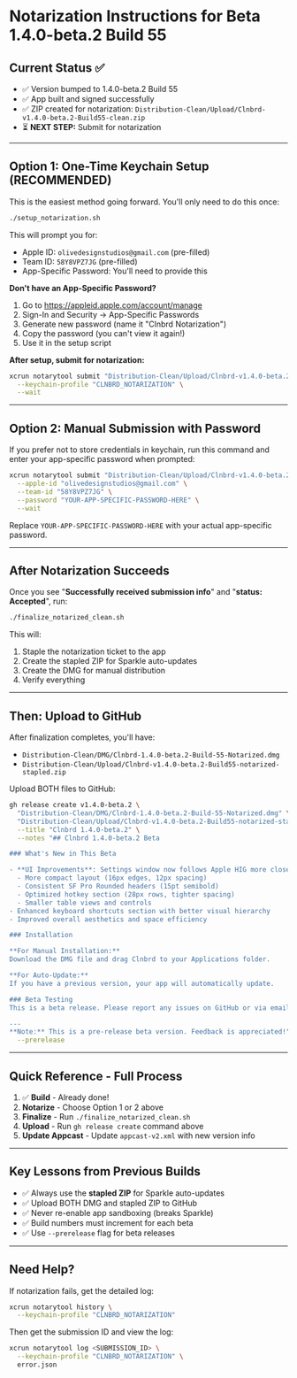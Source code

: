 # Notarization Instructions for Beta 1.4.0-beta.2 Build 55

## Current Status ✅
- ✅ Version bumped to 1.4.0-beta.2 Build 55
- ✅ App built and signed successfully
- ✅ ZIP created for notarization: `Distribution-Clean/Upload/Clnbrd-v1.4.0-beta.2-Build55-clean.zip`
- ⏳ **NEXT STEP:** Submit for notarization

---

## Option 1: One-Time Keychain Setup (RECOMMENDED)

This is the easiest method going forward. You'll only need to do this once:

```bash
./setup_notarization.sh
```

This will prompt you for:
- Apple ID: `olivedesignstudios@gmail.com` (pre-filled)
- Team ID: `58Y8VPZ7JG` (pre-filled)
- App-Specific Password: You'll need to provide this

**Don't have an App-Specific Password?**
1. Go to https://appleid.apple.com/account/manage
2. Sign-In and Security → App-Specific Passwords
3. Generate new password (name it "Clnbrd Notarization")
4. Copy the password (you can't view it again!)
5. Use it in the setup script

**After setup, submit for notarization:**
```bash
xcrun notarytool submit "Distribution-Clean/Upload/Clnbrd-v1.4.0-beta.2-Build55-clean.zip" \
  --keychain-profile "CLNBRD_NOTARIZATION" \
  --wait
```

---

## Option 2: Manual Submission with Password

If you prefer not to store credentials in keychain, run this command and enter your app-specific password when prompted:

```bash
xcrun notarytool submit "Distribution-Clean/Upload/Clnbrd-v1.4.0-beta.2-Build55-clean.zip" \
  --apple-id "olivedesignstudios@gmail.com" \
  --team-id "58Y8VPZ7JG" \
  --password "YOUR-APP-SPECIFIC-PASSWORD-HERE" \
  --wait
```

Replace `YOUR-APP-SPECIFIC-PASSWORD-HERE` with your actual app-specific password.

---

## After Notarization Succeeds

Once you see "**Successfully received submission info**" and "**status: Accepted**", run:

```bash
./finalize_notarized_clean.sh
```

This will:
1. Staple the notarization ticket to the app
2. Create the stapled ZIP for Sparkle auto-updates
3. Create the DMG for manual distribution
4. Verify everything

---

## Then: Upload to GitHub

After finalization completes, you'll have:
- `Distribution-Clean/DMG/Clnbrd-1.4.0-beta.2-Build-55-Notarized.dmg`
- `Distribution-Clean/Upload/Clnbrd-v1.4.0-beta.2-Build55-notarized-stapled.zip`

Upload BOTH files to GitHub:

```bash
gh release create v1.4.0-beta.2 \
  "Distribution-Clean/DMG/Clnbrd-1.4.0-beta.2-Build-55-Notarized.dmg" \
  "Distribution-Clean/Upload/Clnbrd-v1.4.0-beta.2-Build55-notarized-stapled.zip" \
  --title "Clnbrd 1.4.0-beta.2" \
  --notes "## Clnbrd 1.4.0-beta.2 Beta

### What's New in This Beta

- **UI Improvements**: Settings window now follows Apple HIG more closely
  - More compact layout (16px edges, 12px spacing)
  - Consistent SF Pro Rounded headers (15pt semibold)
  - Optimized hotkey section (28px rows, tighter spacing)
  - Smaller table views and controls
- Enhanced keyboard shortcuts section with better visual hierarchy
- Improved overall aesthetics and space efficiency

### Installation

**For Manual Installation:**
Download the DMG file and drag Clnbrd to your Applications folder.

**For Auto-Update:**
If you have a previous version, your app will automatically update.

### Beta Testing
This is a beta release. Please report any issues on GitHub or via email at olivedesignstudios@gmail.com.

---
**Note:** This is a pre-release beta version. Feedback is appreciated!" \
  --prerelease
```

---

## Quick Reference - Full Process

1. ✅ **Build** - Already done!
2. **Notarize** - Choose Option 1 or 2 above
3. **Finalize** - Run `./finalize_notarized_clean.sh`
4. **Upload** - Run `gh release create` command above
5. **Update Appcast** - Update `appcast-v2.xml` with new version info

---

## Key Lessons from Previous Builds

- ✅ Always use the **stapled ZIP** for Sparkle auto-updates
- ✅ Upload BOTH DMG and stapled ZIP to GitHub
- ✅ Never re-enable app sandboxing (breaks Sparkle)
- ✅ Build numbers must increment for each beta
- ✅ Use `--prerelease` flag for beta releases

---

## Need Help?

If notarization fails, get the detailed log:
```bash
xcrun notarytool history \
  --keychain-profile "CLNBRD_NOTARIZATION"
```

Then get the submission ID and view the log:
```bash
xcrun notarytool log <SUBMISSION_ID> \
  --keychain-profile "CLNBRD_NOTARIZATION" \
  error.json
```

